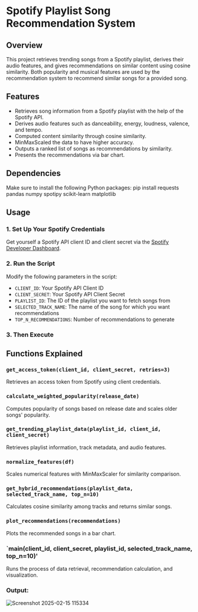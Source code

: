 # Spotify Playlist Song Recommendation System

## Overview
This project retrieves trending songs from a Spotify playlist, derives their audio features, and gives recommendations on similar content using cosine similarity. Both popularity and musical features are used by the recommendation system to recommend similar songs for a provided song.

## Features
- Retrieves song information from a Spotify playlist with the help of the Spotify API.
- Derives audio features such as danceability, energy, loudness, valence, and tempo.
- Computed content similarity through cosine similarity.
- MinMaxScaled the data to have higher accuracy.
- Outputs a ranked list of songs as recommendations by similarity.
- Presents the recommendations via bar chart.

## Dependencies
Make sure to install the following Python packages:
pip install requests pandas numpy spotipy scikit-learn matplotlib

## Usage
### 1. Set Up Your Spotify Credentials
Get yourself a Spotify API client ID and client secret via the [Spotify Developer Dashboard](https://developer.spotify.com/dashboard/applications).

### 2. Run the Script
Modify the following parameters in the script:
- `CLIENT_ID`: Your Spotify API Client ID
- `CLIENT_SECRET`: Your Spotify API Client Secret
- `PLAYLIST_ID`: The ID of the playlist you want to fetch songs from
- `SELECTED_TRACK_NAME`: The name of the song for which you want recommendations
- `TOP_N_RECOMMENDATIONS`: Number of recommendations to generate

### 3. Then Execute

## Functions Explained
### `get_access_token(client_id, client_secret, retries=3)`
Retrieves an access token from Spotify using client credentials.
### `calculate_weighted_popularity(release_date)`
Computes popularity of songs based on release date and scales older songs' popularity.
### `get_trending_playlist_data(playlist_id, client_id, client_secret)`
Retrieves playlist information, track metadata, and audio features.
### `normalize_features(df)`
Scales numerical features with MinMaxScaler for similarity comparison.
### `get_hybrid_recommendations(playlist_data, selected_track_name, top_n=10)`
Calculates cosine similarity among tracks and returns similar songs.
### `plot_recommendations(recommendations)`
Plots the recommended songs in a bar chart.
### `main(client_id, client_secret, playlist_id, selected_track_name, top_n=10)'
Runs the process of data retrieval, recommendation calculation, and visualization.

### Output:
![Screenshot 2025-02-15 115334](https://github.com/user-attachments/assets/90005251-b2f8-4594-9c53-d754c78a13e9)

